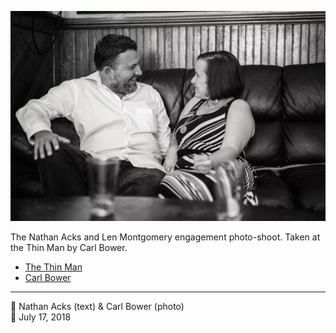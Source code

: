 ![Nathan and Len sitting in the back corner of the Thin Man](assets/37aedb412edd746da534ed45ed018081.webp)

The Nathan Acks and Len Montgomery engagement photo-shoot. Taken at the Thin Man by Carl Bower.

* [The Thin Man](http://www.thinmantavern.com)
* [Carl Bower](https://carlbowerphotos.com)

- - - -

<span aria-hidden="true">👥</span> Nathan Acks (text) & Carl Bower (photo)  
<span aria-hidden="true">📅</span> July 17, 2018

